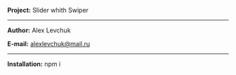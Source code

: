 **Project:** Slider whith Swiper

---

**Author:** Alex Levchuk

**E-mail:** alexlevchuk@mail.ru

---

**Installation:** npm i
